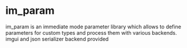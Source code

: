 # im_param

im_param is an immediate mode parameter library which allows to define parameters for custom types and process them with various backends. imgui and json serializer backend provided
